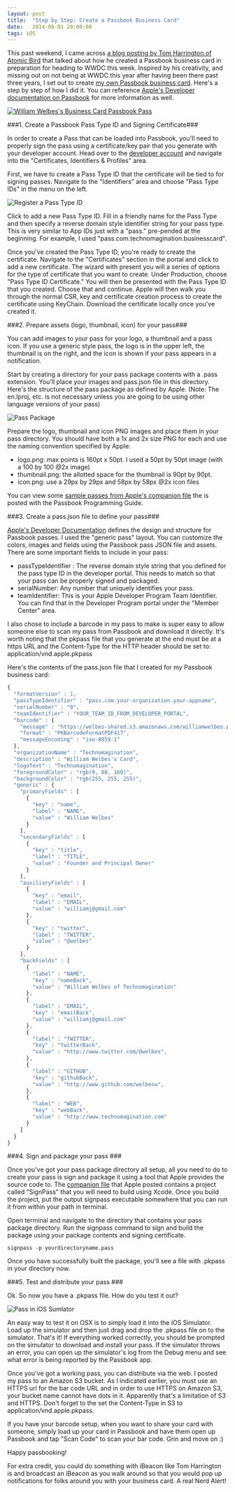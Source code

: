```yaml
---
layout: post
title:  "Step by Step: Create a Passbook Business Card"
date:   2014-06-01 20:00:00
tags: iOS
---
```


This past weekend, I came across [a blog posting by Tom Harrington of Atomic Bird](http://www.atomicbird.com/blog/passbook-ibeacon-business-card) that talked about how he created a Passbook business card in preparation for heading to WWDC this week.  Inspired by his creativity, and missing out on not being at WWDC this year after having been there past three years, I set out to create [my own Passbook business card](https://welbes-shared.s3.amazonaws.com/williamwelbes.pkpass).  Here's a step by step of how I did it.  You can reference [Apple's Developer documentation on Passbook](https://developer.apple.com/library/ios/documentation/userexperience/conceptual/PassKit_PG/Chapters/YourFirst.html#//apple_ref/doc/uid/TP40012195-CH2-SW1) for more information as well.

<a href="https://welbes-shared.s3.amazonaws.com/williamwelbes.pkpass"><img src="/img/pass.png" class="img-responsive center-block" alt="William Welbes's Business Card Passbook Pass"></a>

###1. Create a Passbook Pass Type ID and Signing Certificate###

In order to create a Pass that can be loaded into Passbook, you'll need to properly sign the pass using a certificate/key pair that you generate with your developer account.  Head over to the [developer account](http://developer.apple.com) and navigate into the "Certificates, Identifiers & Profiles" area.

First, we have to create a Pass Type ID that the certificate will be tied to for signing passes. Navigate to the "Identifiers" area and choose "Pass Type IDs" in the menu on the left.  

<img src="/img/pass-type-id.png" class="img-responsive center-block" alt="Register a Pass Type ID">

Click to add a new Pass Type ID.  Fill in a friendly name for the Pass Type and then specify a reverse domain style identifier string for your pass type.  This is very similar to App IDs just with a "pass." pre-pended at the beginning.  For example, I used "pass.com.technomagination.businesscard".

Once you've created the Pass Type ID, you're ready to create the certificate.  Navigate to the "Certificates" section in the portal and click to add a new certificate.  The wizard with present you will a series of options for the type of certificate that you want to create.  Under Production, choose "Pass Type ID Certificate."  You will then be presented with the Pass Type ID that you created.  Choose that and continue.  Apple will then walk you through the normal CSR, key and certificate creation process to create the certificate using KeyChain.  Download the certificate locally once you've created it.

###2. Prepare assets (logo, thumbnail, icon) for your pass###

You can add images to your pass for your logo, a thumbnail and a pass icon.  If you use a generic style pass, the logo is in the upper left, the thumbnail is on the right, and the icon is shown if your pass appears in a notification.  

Start by creating a directory for your pass package contents with a .pass extension.  You'll place your images and pass.json file in this directory.  Here's the structure of the pass package as defined by Apple. (Note: The en.lproj, etc. is not necessary unless you are going to be using other language versions of your pass) 

<img src="/img/pass-package.png" class="img-responsive center-block" alt="Pass Package">

Prepare the logo, thumbnail and icon PNG images and place them in your pass directory.  You should have both a 1x and 2x size PNG for each and use the naming convention specified by Apple:  

* logo.png: max points is 160pt x 50pt.  I used a 50pt by 50pt image (with a 100 by 100 @2x image)
* thumbnail.png: the allotted space for the thumbnail is 90pt by 90pt.
* icon.png: use a 29px by 29px and 58px by 58px @2x icon files

You can view some [sample passes from Apple's companion file](https://developer.apple.com/library/ios/documentation/userexperience/conceptual/PassKit_PG/Passbook%20Companion%20Files.zip) the is posted with the Passbook Programming Guide.

###3. Create a pass.json file to define your pass###

[Apple's Developer Documentation](https://developer.apple.com/library/ios/documentation/userexperience/conceptual/PassKit_PG/Chapters/Creating.html#//apple_ref/doc/uid/TP40012195-CH4-SW1) defines the design and structure for Passbook passes. I used the "generic pass" layout.  You can customize the colors, images and fields using the Passbook pass JSON file and assets.  There are some important fields to include in your pass:

* passTypeIdentifier : The reverse domain style string that you defined for the pass type ID in the developer portal.  This needs to match so that your pass can be properly signed and packaged.
* serialNumber: Any number that uniquely identifies your pass.
* teamIdentifier: This is your Apple Developer Program Team Identifier.  You can find that in the Developer Program portal under the "Member Center" area.

I also chose to include a barcode in my pass to make is super easy to allow someone else to scan my pass from Passbook and download it directly.  It's worth noting that the pkpass file that you generate at the end must be at a https URL and the Content-Type for the HTTP header should be set to: application/vnd.apple.pkpass

Here's the contents of the pass.json file that I created for my Passbook business card:

```javascript
{
  "formatVersion" : 1,
  "passTypeIdentifier" : "pass.com.your-organization.your-appname",
  "serialNumber" : "0",
  "teamIdentifier" : "YOUR_TEAM_ID_FROM_DEVELOPER_PORTAL",
  "barcode" : {
    "message" : "https://welbes-shared.s3.amazonaws.com/williamwelbes.pkpass",
    "format" : "PKBarcodeFormatPDF417",
    "messageEncoding" : "iso-8859-1"
  },
  "organizationName" : "Technomagination",
  "description" : "William Welbes's Card",
  "logoText" : "Technomagination",
  "foregroundColor" : "rgb(9, 80, 160)",
  "backgroundColor" : "rgb(255, 255, 255)",
  "generic" : {
    "primaryFields" : [
      {
        "key" : "name",
        "label" : "NAME",
        "value" : "William Welbes"
      }
    ],
    "secondaryFields" : [
      {
        "key" : "title",
        "label" : "TITLE",
        "value" : "Founder and Principal Owner"
      }
    ],
    "auxiliaryFields" : [
      {
        "key" : "email",
        "label" : "EMAIL",
        "value" : "williamj@gmail.com"
      },
      {
        "key" : "twitter",
        "label" : "TWITTER",
        "value" : "@welbes"
      }
    ],
    "backFields" : [
      {
        "label" : "NAME",
        "key" : "nameBack",
        "value" : "William Welbes of Technomagination"
      },
      {
        "label" : "EMAIL",
        "key" : "emailBack",
        "value" : "williamj@gmail.com"
      },
      {
        "label" : "TWITTER",
        "key" : "twitterBack",
        "value" : "http://www.twitter.com/@welbes",
      },
      {
        "label" : "GITHUB",
        "key" : "githubBack",
        "value" : "http://www.github.com/welbesw",
      },
      {
        "label" : "WEB",
        "key" : "webBack",
        "value" : "http://www.technomagination.com"
      }
    ]
  }
}
```

###4. Sign and package your pass ###

Once you've got your pass package directory all setup, all you need to do to create your pass is sign and package it using a tool that Apple provides the source code to.  The [companion file](https://developer.apple.com/library/ios/documentation/userexperience/conceptual/PassKit_PG/Passbook%20Companion%20Files.zip) that Apple posted contains a project called "SignPass" that you will need to build using Xcode.  Once you build the project, put the output signpass executable somewhere that you can run it from within your path in terminal.

Open terminal and navigate to the directory that contains your pass package directory.  Run the signpass command to sign and build the package using your package contents and signing certificate.

```
signpass -p yourdirectoryname.pass
```

Once you have successfully built the package, you'll see a file with .pkpass in your directory now.

###5. Test and distribute your pass ###

Ok.  So now you have a .pkpass file.  How do you test it out?

<img src="/img/pass-in-simulator.png" class="img-responsive center-block" alt="Pass in iOS Sumlator">

An easy way to test it on OSX is to simply load it into the iOS Simulator.  Load up the simulator and then just drag and drop the .pkpass file on to the simulator.  That's it!  If everything worked correctly, you should be prompted on the simulator to download and install your pass.  If the simulator throws an error, you can open up the simulator's log from the Debug menu and see what error is being reported by the Passbook app.

Once you've got a working pass, you can distribute via the web.  I posted my pass to an Amazon S3 bucket.  As I indicated earlier, you must use an HTTPS url for the bar code URL and in order to use HTTPS on Amazon S3, your bucket name cannot have dots in it.  Apparently that's a limitation of S3 and HTTPS.  Don't forget to the set the Content-Type in S3 to application/vnd.apple.pkpass.

If you have your barcode setup, when you want to share your card with someone, simply load up your card in Passbook and have them open up Passbook and tap "Scan Code" to scan your bar code.  Grin and move on :)

Happy passbooking!

For extra credit, you could do something with iBeacon like Tom Harrington is and broadcast an iBeacon as you walk around so that you would pop up notifications for folks around you with your business card.  A real Nerd Alert!

